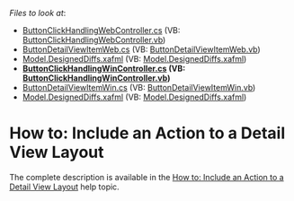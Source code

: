 <!-- default file list -->
*Files to look at*:

* [ButtonClickHandlingWebController.cs](./CS/DetailViewButton.Module.Web/ButtonClickHandlingWebController.cs) (VB: [ButtonClickHandlingWebController.vb](./VB/DetailViewButton.Module.Web/ButtonClickHandlingWebController.vb))
* [ButtonDetailViewItemWeb.cs](./CS/DetailViewButton.Module.Web/ButtonDetailViewItemWeb.cs) (VB: [ButtonDetailViewItemWeb.vb](./VB/DetailViewButton.Module.Web/ButtonDetailViewItemWeb.vb))
* [Model.DesignedDiffs.xafml](./CS/DetailViewButton.Module.Web/Model.DesignedDiffs.xafml) (VB: [Model.DesignedDiffs.xafml](./VB/DetailViewButton.Module.Web/Model.DesignedDiffs.xafml))
* **[ButtonClickHandlingWinController.cs](./CS/DetailViewButton.Module.Win/ButtonClickHandlingWinController.cs) (VB: [ButtonClickHandlingWinController.vb](./VB/DetailViewButton.Module.Win/ButtonClickHandlingWinController.vb))**
* [ButtonDetailViewItemWin.cs](./CS/DetailViewButton.Module.Win/ButtonDetailViewItemWin.cs) (VB: [ButtonDetailViewItemWin.vb](./VB/DetailViewButton.Module.Win/ButtonDetailViewItemWin.vb))
* [Model.DesignedDiffs.xafml](./CS/DetailViewButton.Module.Win/Model.DesignedDiffs.xafml) (VB: [Model.DesignedDiffs.xafml](./VB/DetailViewButton.Module.Win/Model.DesignedDiffs.xafml))
<!-- default file list end -->
# How to: Include an Action to a Detail View Layout


<p>The complete description is available in the <a href="http://documentation.devexpress.com/#Xaf/CustomDocument2816">How to: Include an Action to a Detail View Layout</a> help topic.</p>

<br/>


